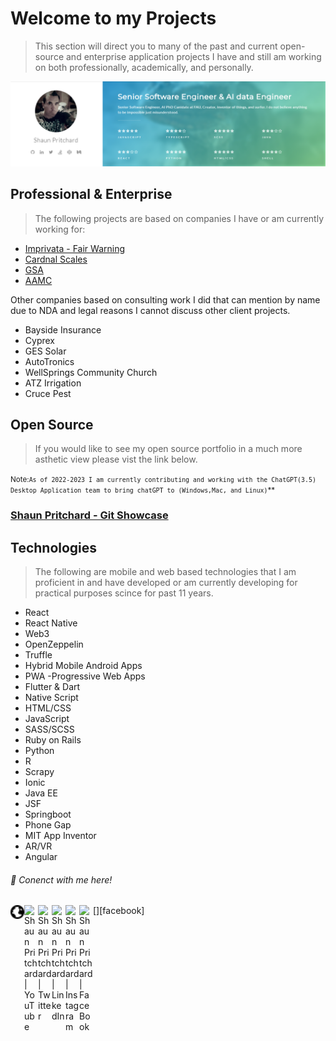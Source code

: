 # Welcome to my Projects

> This section will direct you to many of the past and current open-source and enterprise application projects I have and still am working on both professionally, academically, and personally.


<p align="center">
<span>
<img src="https://github.com/shaungt1/Shaun-Pritchard-Portfolio/blob/6b7c18d431281cf6f94c921e9f72acc6e3b65ca9/assets/shaun-portfolio-git.png" data-canonical-src="https://github.com/shaungt1/Shaun-Pritchard-Portfolio/blob/6b7c18d431281cf6f94c921e9f72acc6e3b65ca9/assets/shaun-portfolio-git.png" />
</p>


## Professional & Enterprise

> The following projects are based on companies I have or am currently working for:

* [Imprivata - Fair Warning](https://www.imprivata.com/)
* [Cardnal Scales](https://cardinalscale.com/)
* [GSA](https://www.gsa.gov/)
* [AAMC](https://www.aamc.org/)

Other companies based on consulting work I did that can mention by name due to NDA and legal reasons I cannot discuss other client projects.

- Bayside Insurance
- Cyprex
- GES Solar
- AutoTronics
- WellSprings Community  Church
- ATZ Irrigation
- Cruce Pest

## Open Source
> If you would like to see my  open source portfolio in a much more asthetic view please vist the link below.

<small> Note:```As of 2022-2023 I am currently contributing and working with the ChatGPT(3.5) Desktop Application team to bring chatGPT to (Windows,Mac, and Linux)```** </small>


### [Shaun Pritchard - Git Showcase](https://www.gitshowcase.com/shaungt1)


## Technologies

> The following are mobile and web based technologies that I am proficient in and have developed or am currently developing for practical purposes scince for past 11 years.

 * React
 * React Native
 * Web3
 * OpenZeppelin
 * Truffle
 * Hybrid Mobile Android Apps
 * PWA -Progressive Web Apps
 * Flutter & Dart
 * Native Script
 * HTML/CSS
 * JavaScript
 * SASS/SCSS
 * Ruby on Rails
 * Python
 * R
 * Scrapy
 * Ionic
 * Java EE
 * JSF
 * Springboot
 * Phone Gap
 * MIT App Inventor
 * AR/VR
 * Angular


 ###### 📢 Conenct with me here!

[<img align="left" alt="" width="22px" src="https://raw.githubusercontent.com/iconic/open-iconic/master/svg/globe.svg" />][website]
[<img align="left" alt="Shaun Pritchard | YouTube" width="22px" src="https://cdn.jsdelivr.net/npm/simple-icons@v3/icons/youtube.svg" />][youtube]
[<img align="left" alt=" Shaun Pritchard | Twitter" width="22px" src="https://cdn.jsdelivr.net/npm/simple-icons@v3/icons/twitter.svg" />][twitter]
[<img align="left" alt="Shaun Pritchard | LinkedIn" width="22px" src="https://cdn.jsdelivr.net/npm/simple-icons@v3/icons/linkedin.svg" />][linkedin]
[<img align="left" alt="Shaun Pritchard | Instagram" width="22px" src="https://cdn.jsdelivr.net/npm/simple-icons@v3/icons/instagram.svg" />][instagram]
[<img align="left" alt="Shaun Pritchard | FaceBook" width="22px" src="https://cdn.jsdelivr.net/npm/simple-icons@v3/icons/facebook.svg" />][facebook]



<!-- dictonaries-->
[website]: https://webreactor.us
[twitter]: https://twitter.com/shaunpx1
[youtube]: https://www.youtube.com/channel/shaunpx1/
[instagram]: https://www.instagram.com/shaunpx1/
[linkedin]: https://www.linkedin.com/in/shaunpritchard1/

